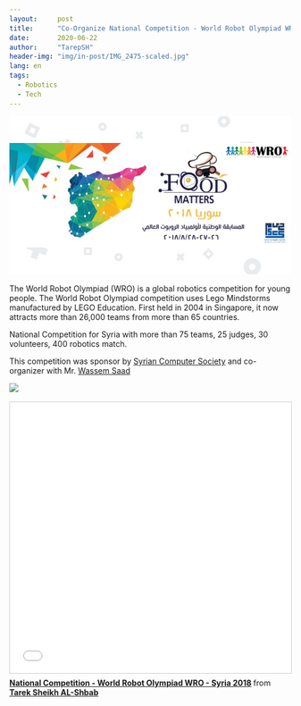 ```yaml
---
layout:     post
title:      "Co-Organize National Competition - World Robot Olympiad WRO - Syria 2018"
date:       2020-06-22 
author:     "TarepSH"
header-img: "img/in-post/IMG_2475-scaled.jpg"
lang: en
tags:
  - Robotics
  - Tech
---
```


![](/img/in-post/WRO-2018.jpg)

The World Robot Olympiad (WRO) is a global robotics competition for young people. The World Robot Olympiad competition uses Lego Mindstorms manufactured by LEGO Education. First held in 2004 in Singapore, it now attracts more than 26,000 teams from more than 65 countries.

National Competition for Syria with more than 75 teams, 25 judges, 30 volunteers, 400 robotics match.

This competition was sponsor by [Syrian Computer Society](http://www.scs.org.sy/) and co-organizer with Mr. [Wassem Saad](https://www.linkedin.com/in/waseem-saad-1924a043/)

![](https://www.youtube.com/watch?v=e\_3PVwMx8-c)

<iframe src="//www.slideshare.net/slideshow/embed_code/key/3jgyKTVG34Jb4" width="595" height="485" frameborder="0" marginwidth="0" marginheight="0" scrolling="no" style="border:1px solid #CCC; border-width:1px; margin-bottom:5px; max-width: 100%;" allowfullscreen> </iframe> <div style="margin-bottom:5px"> <strong> <a href="//www.slideshare.net/tarepsh/national-competition-world-robot-olympiad-wro-syria-2018" title="National Competition - World Robot Olympiad WRO - Syria 2018" target="_blank">National Competition - World Robot Olympiad WRO - Syria 2018</a> </strong> from <strong><a href="https://www.slideshare.net/tarepsh" target="_blank">Tarek Sheikh AL-Shbab</a></strong> </div>